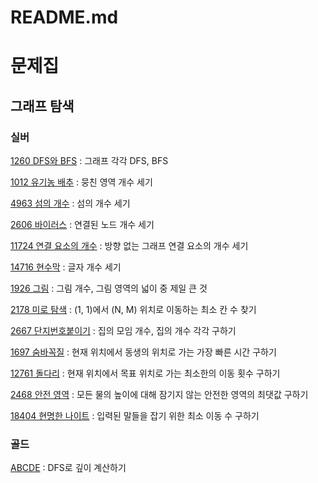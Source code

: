 # README.md



# 문제집



## 그래프 탐색



### 실버

[1260 DFS와 BFS](https://www.acmicpc.net/problem/1260) : 그래프 각각 DFS, BFS

[1012 유기농 배추](https://www.acmicpc.net/problem/1012) : 뭉친 영역 개수 세기

[4963 섬의 개수](https://www.acmicpc.net/problem/4963) : 섬의 개수 세기

[2606 바이러스](https://www.acmicpc.net/problem/2606) : 연결된 노드 개수 세기

[11724 연결 요소의 개수](https://www.acmicpc.net/problem/11724) : 방향 없는 그래프 연결 요소의 개수 세기

[14716 현수막](https://www.acmicpc.net/problem/14716) : 글자 개수 세기

[1926 그림](https://www.acmicpc.net/problem/1926) : 그림 개수, 그림 영역의 넓이 중 제일 큰 것

[2178 미로 탐색](https://www.acmicpc.net/problem/2178) : (1, 1)에서 (N, M) 위치로 이동하는 최소 칸 수 찾기

[2667 단지번호붙이기]() : 집의 모임 개수, 집의 개수 각각 구하기

[1697 숨바꼭질](https://www.acmicpc.net/problem/1697) : 현재 위치에서 동생의 위치로 가는 가장 빠른 시간 구하기

[12761 돌다리](https://www.acmicpc.net/problem/12761) : 현재 위치에서 목표 위치로 가는 최소한의 이동 횟수 구하기

[2468 안전 영역](https://www.acmicpc.net/problem/2468) : 모든 물의 높이에 대해 잠기지 않는 안전한 영역의 최댓값 구하기

[18404 현명한 나이트](https://www.acmicpc.net/problem/18404) : 입력된 말들을 잡기 위한 최소 이동 수 구하기



### 골드

[ABCDE](https://www.acmicpc.net/problem/13023) : DFS로 깊이 계산하기


